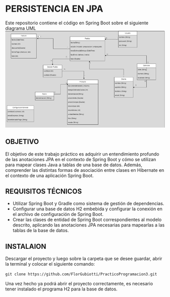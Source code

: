 # PERSISTENCIA EN JPA 

Este repositorio contiene el código en Spring Boot sobre el siguiente diagrama UML
![UML del proyecto](UML.png)

## OBJETIVO

El objetivo de este trabajo práctico es adquirir un entendimiento profundo de las anotaciones JPA en el contexto de Spring Boot y cómo se utilizan para mapear clases Java a tablas de una base de datos. Además, comprender las distintas formas de asociación entre clases en Hibernate en el contexto de una aplicación Spring Boot.

## REQUISITOS TÉCNICOS

- Utilizar Spring Boot y Gradle como sistema de gestión de dependencias.
- Configurar una base de datos H2 embebida y configurar la conexión en 
el archivo de configuración de Spring Boot.
- Crear las clases de entidad de Spring Boot correspondientes al modelo 
descrito, aplicando las anotaciones JPA necesarias para mapearlas a las 
tablas de la base de datos.

## INSTALAION

Descargar el proyecto y luego sobre la carpeta que se desee guardar, abrir la terminal y colocar el siguiente comando:

`git clone https://github.com/FlorGubiotti/PracticoProgramacion3.git`

Una vez hecho ya podrá abrir el proyecto correctamente, es necesario tener instalado el programa H2 para la base de datos. 
